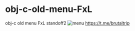# obj-c-old-menu-FxL
obj-c old menu FxL standoff2
![menu](https://github.com/procodeshiter/obj-c-old-menu-FxL/assets/146747623/e29708e8-1892-4348-8f33-64d78753ff91)
https://t.me/brutaltrip
